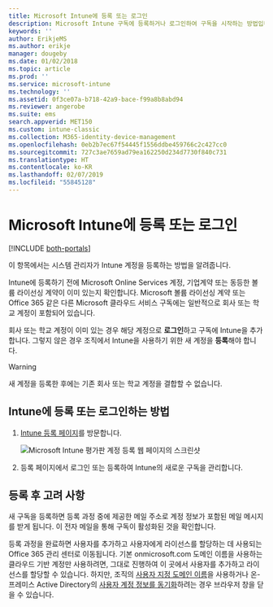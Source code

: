 ```yaml
---
title: Microsoft Intune에 등록 또는 로그인
description: Microsoft Intune 구독에 등록하거나 로그인하여 구독을 시작하는 방법입니다.
keywords: ''
author: ErikjeMS
ms.author: erikje
manager: dougeby
ms.date: 01/02/2018
ms.topic: article
ms.prod: ''
ms.service: microsoft-intune
ms.technology: ''
ms.assetid: 0f3ce07a-b718-42a9-bace-f99a8b8abd94
ms.reviewer: angerobe
ms.suite: ems
search.appverid: MET150
ms.custom: intune-classic
ms.collection: M365-identity-device-management
ms.openlocfilehash: 0eb2b7ec67f54445f1556ddbe459766c2c427cc0
ms.sourcegitcommit: 727c3ae7659ad79ea162250d234d7730f840c731
ms.translationtype: HT
ms.contentlocale: ko-KR
ms.lasthandoff: 02/07/2019
ms.locfileid: "55845128"
---
```

# <a name="sign-up-or-sign-in-to-microsoft-intune"></a>Microsoft Intune에 등록 또는 로그인

[!INCLUDE [both-portals](./includes/note-for-both-portals.md)]

이 항목에서는 시스템 관리자가 Intune 계정을 등록하는 방법을 알려줍니다.

Intune에 등록하기 전에 Microsoft Online Services 계정, 기업계약 또는 동등한 볼륨 라이선싱 계약이 이미 있는지 확인합니다. Microsoft 볼륨 라이선싱 계약 또는 Office 365 같은 다른 Microsoft 클라우드 서비스 구독에는 일반적으로 회사 또는 학교 계정이 포함되어 있습니다.

회사 또는 학교 계정이 이미 있는 경우 해당 계정으로 **로그인**하고 구독에 Intune을 추가합니다. 그렇지 않은 경우 조직에서 Intune을 사용하기 위한 새 계정을 **등록**해야 합니다.

>[!WARNING]
>새 계정을 등록한 후에는 기존 회사 또는 학교 계정을 결합할 수 없습니다.

## <a name="how-to-sign-up-or-sign-in-to-intune"></a>Intune에 등록 또는 로그인하는 방법

1. [Intune 등록 페이지](https://portal.office.com/Signup/Signup.aspx?OfferId=40BE278A-DFD1-470a-9EF7-9F2596EA7FF9&dl=INTUNE_A&ali=1#0%20)를 방문합니다.

   ![Microsoft Intune 평가판 계정 등록 웹 페이지의 스크린샷](./media/account-sign-up-site.png)

2. 등록 페이지에서 로그인 또는 등록하여 Intune의 새로운 구독을 관리합니다.

## <a name="post-sign-up-considerations"></a>등록 후 고려 사항
새 구독을 등록하면 등록 과정 중에 제공한 메일 주소로 계정 정보가 포함된 메일 메시지를 받게 됩니다. 이 전자 메일을 통해 구독이 활성화된 것을 확인합니다.

등록 과정을 완료하면 사용자를 추가하고 사용자에게 라이선스를 할당하는 데 사용되는 Office 365 관리 센터로 이동됩니다. 기본 onmicrosoft.com 도메인 이름을 사용하는 클라우드 기반 계정만 사용하려면, 그대로 진행하여 이 곳에서 사용자를 추가하고 라이선스를 할당할 수 있습니다. 하지만, 조직의 [사용자 지정 도메인 이름](custom-domain-name-configure.md)을 사용하거나 온-프레미스 Active Directory의 [사용자 계정 정보를 동기화](users-add.md#sync-active-directory-and-add-users-to-intune)하려는 경우 브라우저 창을 닫을 수 있습니다.

